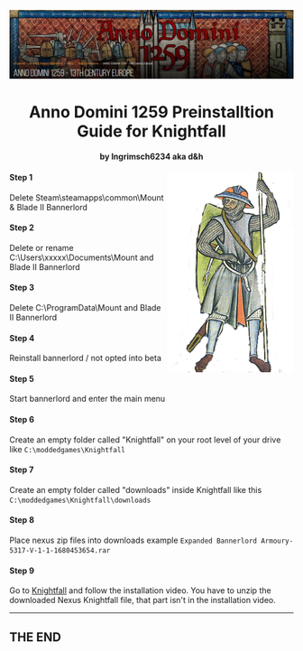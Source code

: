 ![](https://github.com/Knightfall-dh/AD1259BL1.1.5/blob/main/png/1259.png?raw=true)
# <h1 align="center" id="heading">Anno Domini 1259 Preinstalltion Guide for Knightfall </h1>
#### <h4 align="center" id="heading"> by Ingrimsch6234 aka d&h</h4>  


 
<img align="right" width="225" height="355" src="https://github.com/Knightfall-dh/Knightfall1.1.3/blob/main/images/spearguy.png?raw=true"> 


#### Step 1  
Delete Steam\steamapps\common\Mount & Blade II Bannerlord
#### Step 2
Delete or rename C:\Users\xxxxx\Documents\Mount and Blade II Bannerlord
#### Step 3
Delete C:\ProgramData\Mount and Blade II Bannerlord
#### Step 4
Reinstall bannerlord / not opted into beta
#### Step 5
Start bannerlord and enter the main menu
#### Step 6
Create an empty folder called "Knightfall" on your root level of your drive like `C:\moddedgames\Knightfall`
#### Step 7
Create an empty folder called "downloads" inside Knightfall like this `C:\moddedgames\Knightfall\downloads`
#### Step 8
Place nexus zip files into downloads example `Expanded Bannerlord Armoury-5317-V-1-1-1680453654.rar`
#### Step 9
Go to [Knightfall](https://www.nexusmods.com/mountandblade2bannerlord/mods/5451) and follow the installation video.
You have to unzip the downloaded Nexus Knightfall file, that part isn't in the installation video.




***************************************************************************************************   


## THE END
